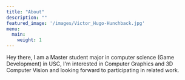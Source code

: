```yaml
---
title: "About"
description: ""
featured_image: '/images/Victor_Hugo-Hunchback.jpg'
menu:
  main:
    weight: 1
---
```

Hey there, I am a Master student major in computer science (Game Development) in USC, I'm interested in Computer Graphics and 3D Computer Vision and looking forward to participating in related work. 
